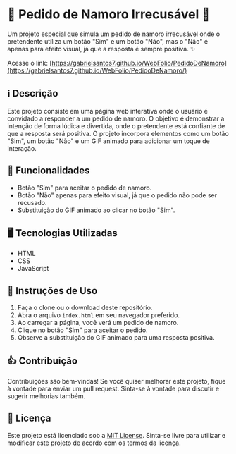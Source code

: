 # 💖 Pedido de Namoro Irrecusável 💍

Um projeto especial que simula um pedido de namoro irrecusável onde o pretendente utiliza um botão "Sim" e um botão "Não", mas o "Não" é apenas para efeito visual, já que a resposta é sempre positiva. ✨

Acesse o link: [https://gabrielsantos7.github.io/WebFolio/PedidoDeNamoro](https://gabrielsantos7.github.io/WebFolio/PedidoDeNamoro/)

## ℹ️ Descrição

Este projeto consiste em uma página web interativa onde o usuário é convidado a responder a um pedido de namoro. O objetivo é demonstrar a intenção de forma lúdica e divertida, onde o pretendente está confiante de que a resposta será positiva. O projeto incorpora elementos como um botão "Sim", um botão "Não" e um GIF animado para adicionar um toque de interação.

## 🚀 Funcionalidades

* Botão "Sim" para aceitar o pedido de namoro.
* Botão "Não" apenas para efeito visual, já que o pedido não pode ser recusado.
* Substituição do GIF animado ao clicar no botão "Sim".

## 🖥️ Tecnologias Utilizadas

* HTML
* CSS
* JavaScript

## 📜 Instruções de Uso

1. Faça o clone ou o download deste repositório.
2. Abra o arquivo `index.html` em seu navegador preferido.
3. Ao carregar a página, você verá um pedido de namoro.
4. Clique no botão "Sim" para aceitar o pedido.
5. Observe a substituição do GIF animado para uma resposta positiva.

## 👍 Contribuição

Contribuições são bem-vindas! Se você quiser melhorar este projeto, fique à vontade para enviar um pull request. Sinta-se à vontade para discutir e sugerir melhorias também.

## 📄 Licença

Este projeto está licenciado sob a [MIT License](https://opensource.org/licenses/MIT). Sinta-se livre para utilizar e modificar este projeto de acordo com os termos da licença.
